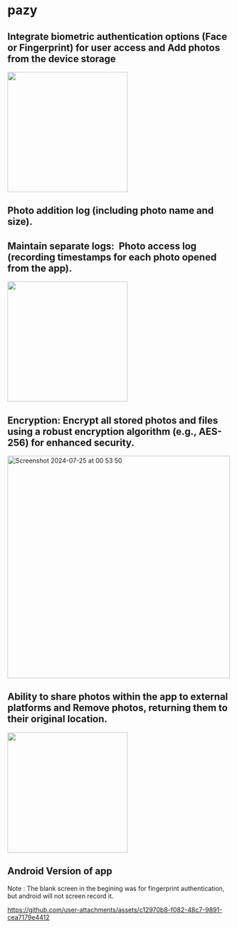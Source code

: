 # pazy


##  Integrate biometric authentication options (Face or Fingerprint) for user access and Add photos from the device storage
<img src="https://github.com/user-attachments/assets/09f3c81e-2877-4320-ad14-c531e94b3668" width="270" style="padding-right: 200px;"/>



##  Photo addition log (including photo name and size). 
##  Maintain separate logs:  Photo access log (recording timestamps for each photo opened from the app).
 <img src="https://github.com/user-attachments/assets/9c5cca45-3caf-42c1-b336-0b75991bf7d3" width="270" style="padding-right: 200px;"/>


##  Encryption: Encrypt all stored photos and files using a robust encryption algorithm (e.g., AES-256) for enhanced security.

<img width="500" alt="Screenshot 2024-07-25 at 00 53 50" src="https://github.com/user-attachments/assets/c5ca46a3-571c-4acb-9e85-787c92f9e5c2">

## Ability to share photos within the app to external platforms and Remove photos, returning them to their original location. 


 <img src="https://github.com/user-attachments/assets/68166cd9-ffcd-4393-9cb0-5cf93e8e020a" width="270" style="padding-right: 200px;"/>


## Android Version of app

Note : The blank screen in the begining was for fingerprint authentication, but android will not screen record it.

https://github.com/user-attachments/assets/c12970b8-f082-48c7-9891-cea7179e4412



   

